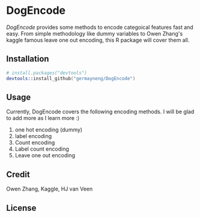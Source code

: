 DogEncode
================

*DogEncode* provides some methods to encode categoical features fast and easy. From simple methodology like dummy variables to Owen Zhang's kaggle famous leave one out encoding, this R package will cover them all.   


## Installation

```s
# install.packages("devtools")
devtools::install_github("germayneng/DogEncode")
```
## Usage

Currently, DogEncode covers the following encoding methods. I will be glad to add more as I learn more :) 
1) one hot encoding (dummy)
2) label encoding 
3) Count encoding 
4) Label count encoding 
5) Leave one out encoding

## Credit 

Owen Zhang, Kaggle, HJ van Veen  

## License 
